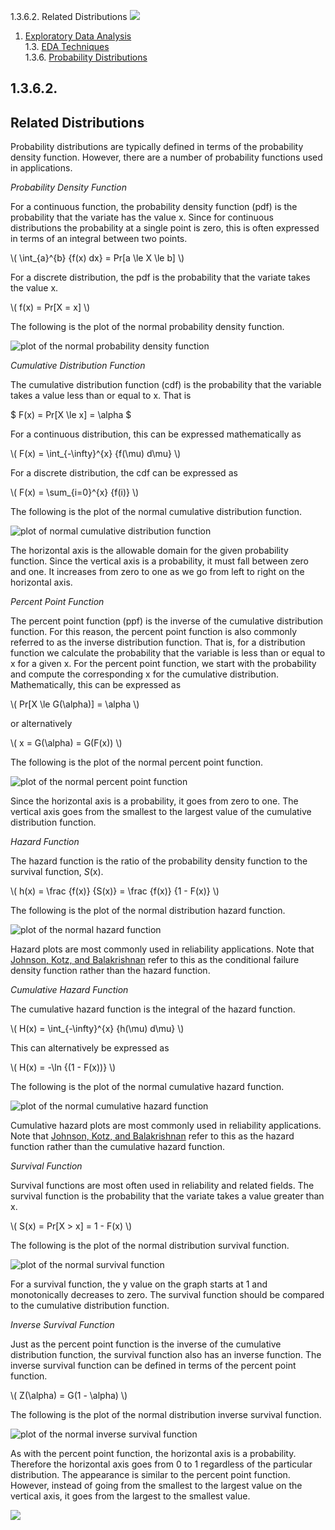   1.3.6.2. Related Distributions ![](../../gifs/nvgtbr.gif)        

1. [Exploratory Data Analysis](../eda.htm)  
1.3. [EDA Techniques](eda3.htm)  
1.3.6. [Probability Distributions](eda36.htm)  
  

1.3.6.2.
--------

Related Distributions
---------------------

Probability distributions are typically defined in terms of the probability density function. However, there are a number of probability functions used in applications.

_Probability Density Function_

For a continuous function, the probability density function (pdf) is the probability that the variate has the value x. Since for continuous distributions the probability at a single point is zero, this is often expressed in terms of an integral between two points.

\\( \\int\_{a}^{b} {f(x) dx} = Pr\[a \\le X \\le b\] \\)

For a discrete distribution, the pdf is the probability that the variate takes the value x.

\\( f(x) = Pr\[X = x\] \\)

The following is the plot of the normal probability density function.

![plot of the normal probability density function](https://www.itl.nist.gov/div898/handbook/eda/section3/gif/norpdf.gif)

_Cumulative Distribution Function_

The cumulative distribution function (cdf) is the probability that the variable takes a value less than or equal to x. That is

$ F(x) = Pr\[X \\le x\] = \\alpha $

For a continuous distribution, this can be expressed mathematically as

\\( F(x) = \\int\_{-\\infty}^{x} {f(\\mu) d\\mu} \\)

For a discrete distribution, the cdf can be expressed as

\\( F(x) = \\sum\_{i=0}^{x} {f(i)} \\)

The following is the plot of the normal cumulative distribution function.

![plot of normal cumulative distribution function](https://www.itl.nist.gov/div898/handbook/eda/section3/gif/norcdf.gif)

The horizontal axis is the allowable domain for the given probability function. Since the vertical axis is a probability, it must fall between zero and one. It increases from zero to one as we go from left to right on the horizontal axis.

_Percent Point Function_

The percent point function (ppf) is the inverse of the cumulative distribution function. For this reason, the percent point function is also commonly referred to as the inverse distribution function. That is, for a distribution function we calculate the probability that the variable is less than or equal to x for a given x. For the percent point function, we start with the probability and compute the corresponding x for the cumulative distribution. Mathematically, this can be expressed as

\\( Pr\[X \\le G(\\alpha)\] = \\alpha \\)

or alternatively

\\( x = G(\\alpha) = G(F(x)) \\)

The following is the plot of the normal percent point function.

![plot of the normal percent point function](https://www.itl.nist.gov/div898/handbook/eda/section3/gif/norppf.gif)

Since the horizontal axis is a probability, it goes from zero to one. The vertical axis goes from the smallest to the largest value of the cumulative distribution function.

_Hazard Function_

The hazard function is the ratio of the probability density function to the survival function, _S_(x).

\\( h(x) = \\frac {f(x)} {S(x)} = \\frac {f(x)} {1 - F(x)} \\)

The following is the plot of the normal distribution hazard function.

![plot of the normal hazard function](https://www.itl.nist.gov/div898/handbook/eda/section3/gif/norhaz.gif)

Hazard plots are most commonly used in reliability applications. Note that [Johnson, Kotz, and Balakrishnan](../section4/eda43.htm#Johnson) refer to this as the conditional failure density function rather than the hazard function.

_Cumulative Hazard Function_

The cumulative hazard function is the integral of the hazard function.

\\( H(x) = \\int\_{-\\infty}^{x} {h(\\mu) d\\mu} \\)

This can alternatively be expressed as

\\( H(x) = -\\ln {(1 - F(x))} \\)

The following is the plot of the normal cumulative hazard function.

![plot of the normal cumulative hazard function](https://www.itl.nist.gov/div898/handbook/eda/section3/gif/norcha.gif)

Cumulative hazard plots are most commonly used in reliability applications. Note that [Johnson, Kotz, and Balakrishnan](../section4/eda43.htm#Johnson) refer to this as the hazard function rather than the cumulative hazard function.

_Survival Function_

Survival functions are most often used in reliability and related fields. The survival function is the probability that the variate takes a value greater than x.

\\( S(x) = Pr\[X > x\] = 1 - F(x) \\)

The following is the plot of the normal distribution survival function.

![plot of the normal survival function](https://www.itl.nist.gov/div898/handbook/eda/section3/gif/norsurv.gif)

For a survival function, the y value on the graph starts at 1 and monotonically decreases to zero. The survival function should be compared to the cumulative distribution function.

_Inverse Survival Function_

Just as the percent point function is the inverse of the cumulative distribution function, the survival function also has an inverse function. The inverse survival function can be defined in terms of the percent point function.

\\( Z(\\alpha) = G(1 - \\alpha) \\)

The following is the plot of the normal distribution inverse survival function.

![plot of the normal inverse survival function](https://www.itl.nist.gov/div898/handbook/eda/section3/gif/norisurv.gif)

As with the percent point function, the horizontal axis is a probability. Therefore the horizontal axis goes from 0 to 1 regardless of the particular distribution. The appearance is similar to the percent point function. However, instead of going from the smallest to the largest value on the vertical axis, it goes from the largest to the smallest value.

![](../../gifs/nvgbrbtm.gif)